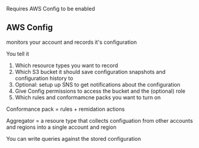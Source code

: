 
Requires AWS Config to be enabled



## AWS Config

monitors your account and records it's configuration

You tell it

1. Which resource types you want to record
2. Which S3 bucket it should save configuration snapshots and configuration history to
3. Optional: setup up SNS to get notifications about the configuration
4. Give Config permissions to access the bucket and the (optional) role
5. Which rules and conformamcne packs you want to turn on


Conformance pack = rules + remidation actions

Aggregator = a resoure type that collects configuation from other accounts and regions into a single account and region


You can write queries against the stored configuration
